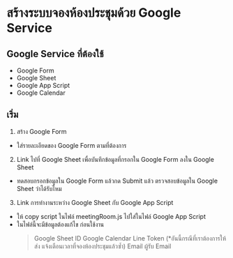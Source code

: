 # สร้างระบบจองห้องประชุมด้วย Google Service

## Google Service ที่ต้องใช้ ##
- Google Form
- Google Sheet
- Google App Script
- Google Calendar

## เริ่ม ##
1. สร้าง Google Form
- ใส่รายละเอียดของ Google Form ตามที่ต้องการ
2. Link ไปที่ Google Sheet เพื่อบันทึกข้อมูลที่กรอกใน Google Form ลงใน Google Sheet
- ทดสอบกรอกข้อมูลใน Google Form แล้วกด Submit แล้ว ตรวจสอบข้อมูลใน Google Sheet ว่าได้รับไหม
3. Link การทำงานระหว่าง Google Sheet กับ Google App Script
- ให้ copy script ในไฟล์ meetingRoom.js ไปใส่ในไฟล์ Google App Script
- ในไฟล์นี้จะมีข้อมูลต้องแก้ไข ก่อนใช้งาน
    > Google Sheet ID
    > Google Calendar
    > Line Token (*อันนี้กรณีที่เราต้องการให้ส่ง แจ้งเตือนเวลาที่จองห้องประชุมแล้วซ้ำ)
    > Email ผู้รับ Email